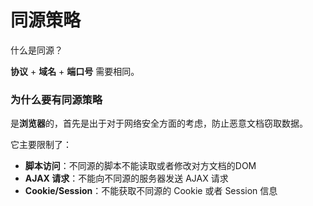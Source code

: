 # 同源策略

什么是同源？

**协议** + **域名** + **端口号** 需要相同。



### 为什么要有同源策略

是**浏览器**的，首先是出于对于网络安全方面的考虑，防止恶意文档窃取数据。

它主要限制了：

- **脚本访问**：不同源的脚本不能读取或者修改对方文档的DOM
- **AJAX 请求**：不能向不同源的服务器发送 AJAX 请求
- **Cookie/Session**：不能获取不同源的 Cookie 或者 Session 信息

